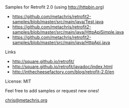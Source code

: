 Samples for Retrofit 2.0 (using http://httpbin.org)

* https://github.com/metachris/retrofit2-samples/blob/master/src/main/java/Test.java
* https://github.com/metachris/retrofit2-samples/blob/master/src/main/java/HttpApiSimple.java
* https://github.com/metachris/retrofit2-samples/blob/master/src/main/java/HttpApi.java


Links

* http://square.github.io/retrofit/
* http://square.github.io/retrofit/javadoc/index.html
* http://inthecheesefactory.com/blog/retrofit-2.0/en


License: MIT

Feel free to add samples or request new ones!

chris@metachris.org

